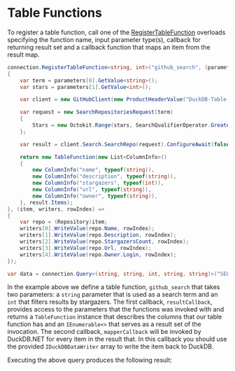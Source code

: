 # Table Functions

To register a table function, call one of the [RegisterTableFunction](xref:DuckDB.NET.Data.DuckDBConnection.RegisterTableFunction*) overloads specifying the function name, input parameter type(s), callback for returning result set and a callback function that maps an item from the result map. 

```cs
connection.RegisterTableFunction<string, int>("github_search", (parameters) =>
{
    var term = parameters[0].GetValue<string>();
    var stars = parameters[1].GetValue<int>();

    var client = new GitHubClient(new ProductHeaderValue("DuckDB-Table-Valued-Function"));

    var request = new SearchRepositoriesRequest(term)
    {
        Stars = new Octokit.Range(stars, SearchQualifierOperator.GreaterThan)
    };

    var result = client.Search.SearchRepo(request).ConfigureAwait(false).GetAwaiter().GetResult();

    return new TableFunction(new List<ColumnInfo>()
    {
        new ColumnInfo("name", typeof(string)),
        new ColumnInfo("description", typeof(string)),
        new ColumnInfo("stargazers", typeof(int)),
        new ColumnInfo("url", typeof(string)),
        new ColumnInfo("owner", typeof(string)),
    }, result.Items);
}, (item, writers, rowIndex) =>
{
    var repo = (Repository)item;
    writers[0].WriteValue(repo.Name, rowIndex);
    writers[1].WriteValue(repo.Description, rowIndex);
    writers[2].WriteValue(repo.StargazersCount, rowIndex);
    writers[3].WriteValue(repo.Url, rowIndex);
    writers[4].WriteValue(repo.Owner.Login, rowIndex);
});

var data = connection.Query<(string, string, int, string, string)>("SELECT * FROM github_search('duckdb', 400);");

```

In the example above we define a table function, `github_search` that takes two parameters: a `string` parameter that is used as a search term and an `int` that filters results by stargazers. The first callback, `resultCallback`, provides access to the parameters that the functions was invoked with and returns a `TableFunction` instance that describes the columns that our table function has and an `IEnumerable<>` that serves as a result set of the invocation. The second callback, `mapperCallback` will be invoked by DuckDB.NET for every item in the result that. In this callback you should use the provided `IDuckDBDataWriter` array to write the item back to DuckDB.

Executing the above query produces the following result: